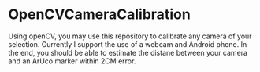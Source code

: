 # OpenCVCameraCalibration
 Using openCV, you may use this repository to calibrate any camera of your selection. Currently I support the use of a webcam and Android phone. In the end, you should be able to estimate the distane between your camera and an ArUco marker within 2CM error.
